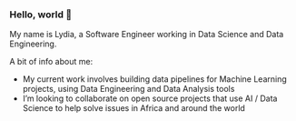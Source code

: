 ### Hello, world 👋

My name is Lydia, a Software Engineer working in Data Science and Data Engineering.

A bit of info about me:
- My current work involves building data pipelines for Machine Learning projects, using Data Engineering and Data Analysis tools
- I’m looking to collaborate on open source projects that use AI / Data Science to help solve issues in Africa and around the world
